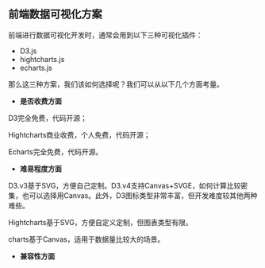 ## 前端数据可视化方案

前端进行数据可视化开发时，通常会用到以下三种可视化插件：

* D3.js
* hightcharts.js
* echarts.js

那么这三种方案，我们该如何选择呢？我们可以从以下几个方面考量。

* **是否收费方面**

D3完全免费，代码开源；

Hightcharts商业收费，个人免费，代码开源；

Echarts完全免费，代码开源。

* **难易程度方面**

D3.v3基于SVG，方便自己定制。D3.v4支持Canvas+SVGE，如何计算比较密集，也可以选择用Canvas。此外，D3图标类型非常丰富，但开发难度较其他两种难些。

Hightcharts基于SVG，方便自定义定制，但图表类型有限。

charts基于Canvas，适用于数据量比较大的场景。

* **兼容性方面**